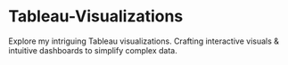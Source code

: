# Tableau-Visualizations
Explore my intriguing Tableau visualizations. Crafting interactive visuals &amp; intuitive dashboards to simplify complex data.
